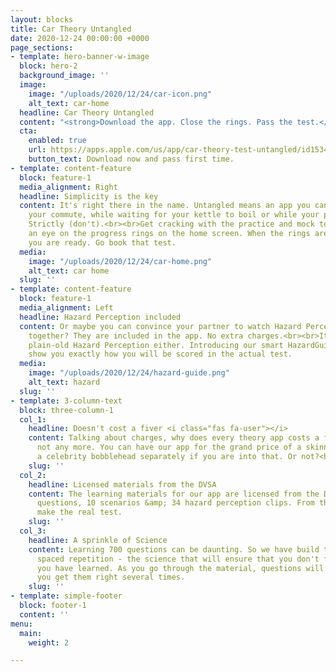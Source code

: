 ```yaml
---
layout: blocks
title: Car Theory Untangled
date: 2020-12-24 00:00:00 +0000
page_sections:
- template: hero-banner-w-image
  block: hero-2
  background_image: ''
  image:
    image: "/uploads/2020/12/24/car-icon.png"
    alt_text: car-home
  headline: Car Theory Untangled
  content: "<strong>Download the app. Close the rings. Pass the test.</strong>"
  cta:
    enabled: true
    url: https://apps.apple.com/us/app/car-theory-test-untangled/id1534706484
    button_text: Download now and pass first time.
- template: content-feature
  block: feature-1
  media_alignment: Right
  headline: Simplicity is the key
  content: It's right there in the name. Untangled means an app you can fire-up on
    your commute, while waiting for your kettle to boil or while your partner is watching
    Strictly (don't).<br><br>Get cracking with the practice and mock tests and keep
    an eye on the progress rings on the home screen. When the rings are about to close,
    you are ready. Go book that test.
  media:
    image: "/uploads/2020/12/24/car-home.png"
    alt_text: car home
  slug: ''
- template: content-feature
  block: feature-1
  media_alignment: Left
  headline: Hazard Perception included
  content: Or maybe you can convince your partner to watch Hazard Perception clips
    together? They are included in the app. No extra charges.<br><br>It's not just
    plain-old Hazard Perception either. Introducing our smart HazardGuide that will
    show you exactly how you will be scored in the actual test.
  media:
    image: "/uploads/2020/12/24/hazard-guide.png"
    alt_text: hazard
  slug: ''
- template: 3-column-text
  block: three-column-1
  col_1:
    headline: Doesn't cost a fiver <i class="fas fa-user"></i>
    content: Talking about charges, why does every theory app costs a fiver? Well,
      not any more. You can have our app for the grand price of a skinny latte. Buy
      a celebrity bobblehead separately if you are into that. Or not?<br><br>
    slug: ''
  col_2:
    headline: Licensed materials from the DVSA
    content: The learning materials for our app are licensed from the DVSA. 700-odd
      questions, 10 scenarios &amp; 34 hazard perception clips. From the people who
      make the real test.
    slug: ''
  col_3:
    headline: A sprinkle of Science
    content: Learning 700 questions can be daunting. So we have build the app with
      spaced repetition - the science that will ensure that you don't forget what
      you have learned. As you go through the material, questions will repeat until
      you get them right several times.
    slug: ''
- template: simple-footer
  block: footer-1
  content: ''
menu:
  main:
    weight: 2

---
```

